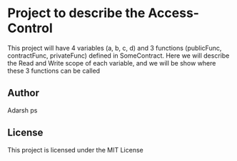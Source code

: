 # Project to describe the Access-Control

This project will have 4 variables (a, b, c, d) and 3 functions (publicFunc, contractFunc, privateFunc) defined in SomeContract.
Here we will describe the Read and Write scope of each variable, and we will be show where these 3 functions can be called

## Author

Adarsh ps

## License

This project is licensed under the MIT License

